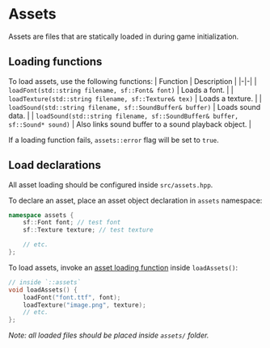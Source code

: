 # Assets

Assets are files that are statically loaded in during game initialization.

## Loading functions

To load assets, use the following functions:
| Function | Description |
|-|-|
| `loadFont(std::string filename, sf::Font& font)` | Loads a font. |
| `loadTexture(std::string filename, sf::Texture& tex)` | Loads a texture. |
| `loadSound(std::string filename, sf::SoundBuffer& buffer)` | Loads sound data. |
| `loadSound(std::string filename, sf::SoundBuffer& buffer, sf::Sound* sound)` | Also links sound buffer to a sound playback object. |

If a loading function fails, `assets::error` flag will be set to `true`.

## Load declarations

All asset loading should be configured inside `src/assets.hpp`.

To declare an asset, place an asset object declaration in `assets` namespace:
```cpp
namespace assets {
	sf::Font font; // test font
	sf::Texture texture; // test texture

	// etc.
};
```

To load assets, invoke an [asset loading function](##loading-functions) inside `loadAssets()`:
```cpp
// inside `::assets`
void loadAssets() {
	loadFont("font.ttf", font);
	loadTexture("image.png", texture);
	// etc.
};
```

*Note: all loaded files should be placed inside `assets/` folder.*